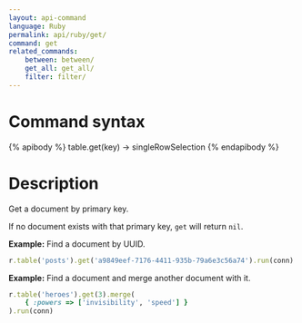 ```yaml
---
layout: api-command
language: Ruby
permalink: api/ruby/get/
command: get
related_commands:
    between: between/
    get_all: get_all/
    filter: filter/
---
```



# Command syntax #

{% apibody %}
table.get(key) &rarr; singleRowSelection
{% endapibody %}

# Description #

Get a document by primary key.

If no document exists with that primary key, `get` will return `nil`.

__Example:__ Find a document by UUID.

```rb
r.table('posts').get('a9849eef-7176-4411-935b-79a6e3c56a74').run(conn)
```

__Example:__ Find a document and merge another document with it.

```rb
r.table('heroes').get(3).merge(
    { :powers => ['invisibility', 'speed'] }
).run(conn)
```
